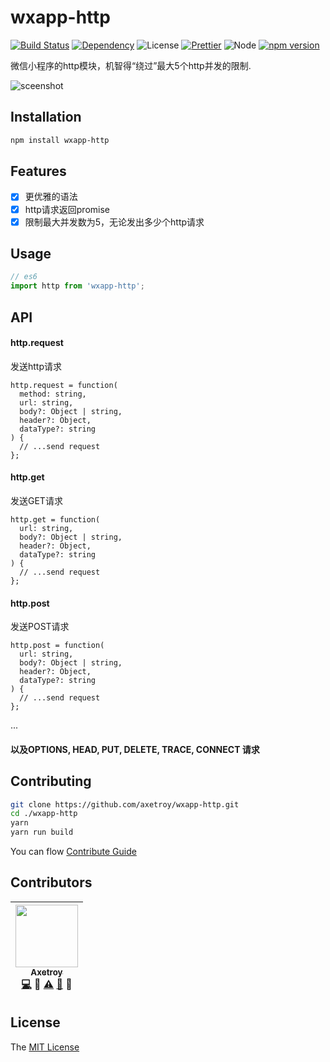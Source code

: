 # wxapp-http
[![Build Status](https://travis-ci.org/axetroy/wxapp-http.svg?branch=master)](https://travis-ci.org/axetroy/wxapp-http)
[![Dependency](https://david-dm.org/axetroy/wxapp-http.svg)](https://david-dm.org/axetroy/wxapp-http)
![License](https://img.shields.io/badge/license-MIT-green.svg)
[![Prettier](https://img.shields.io/badge/Code%20Style-Prettier-green.svg)](https://github.com/prettier/prettier)
![Node](https://img.shields.io/badge/node-%3E=6.0-blue.svg?style=flat-square)
[![npm version](https://badge.fury.io/js/@axetroy/wxapp-http.svg)](https://badge.fury.io/js/wxapp-http)

微信小程序的http模块，机智得“绕过”最大5个http并发的限制.

![sceenshot](https://github.com/axetroy/wxapp-http/raw/master/screenshot.gif)

## Installation
```bash
npm install wxapp-http
```

## Features

- [x] 更优雅的语法
- [x] http请求返回promise
- [x] 限制最大并发数为5，无论发出多少个http请求

## Usage

```javascript
// es6
import http from 'wxapp-http';
```

## API

#### http.request

发送http请求

```flow js
http.request = function(
  method: string,
  url: string,
  body?: Object | string,
  header?: Object,
  dataType?: string
) {
  // ...send request
};
```

#### http.get

发送GET请求

```flow js
http.get = function(
  url: string,
  body?: Object | string,
  header?: Object,
  dataType?: string
) {
  // ...send request
};
```

#### http.post

发送POST请求

```flow js
http.post = function(
  url: string,
  body?: Object | string,
  header?: Object,
  dataType?: string
) {
  // ...send request
};
```

...

#### 以及OPTIONS, HEAD, PUT, DELETE, TRACE, CONNECT 请求

## Contributing

```bash
git clone https://github.com/axetroy/wxapp-http.git
cd ./wxapp-http
yarn
yarn run build
```

You can flow [Contribute Guide](https://github.com/axetroy/wxapp-http/blob/master/contributing.md)

## Contributors

<!-- ALL-CONTRIBUTORS-LIST:START - Do not remove or modify this section -->
| [<img src="https://avatars1.githubusercontent.com/u/9758711?v=3" width="100px;"/><br /><sub>Axetroy</sub>](http://axetroy.github.io)<br />[💻](https://github.com/gpmer/gpm.js/commits?author=axetroy) 🔌 [⚠️](https://github.com/gpmer/gpm.js/commits?author=axetroy) [🐛](https://github.com/gpmer/gpm.js/issues?q=author%3Aaxetroy) 🎨 |
| :---: |
<!-- ALL-CONTRIBUTORS-LIST:END -->

## License

The [MIT License](https://github.com/axetroy/wxapp-http/blob/master/LICENSE)
